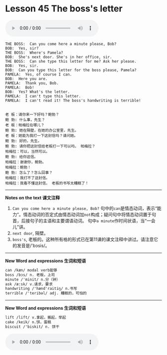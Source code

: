 # Lesson 45 The boss's letter

​<audio id="audio" controls="" loop="loop">
    <source id="mp3" src="https://online1.tingclass.net/lesson/shi0529/0000/16/45.mp3"> 
</audio>

```
THE BOSS:  Can you come here a minute please, Bob?
BOB:  Yes, sir?
THE BOSS:  Where's Pamela?
BOB:  She's next door. She's in her office, sir.
THE BOSS:  Can she type this letter for me? Ask her please.
BOB:  Yes, sir.
BOB:  Can you type this letter for the boss please, Pamela?
PAMELA:  Yes, of course I can.
BOB:  Here you are.
PAMELA:  Thank you, Bob.
PAMELA:  Bob!
BOB:  Yes? What's the letter.
PAMELA:  I can't type this letter.
PAMELA:  I can't read it! The boss's handwriting is terrible!


老 板：请你来一下好吗？鲍勃？
鲍 勃: 什么事，先生？
老 板：帕梅拉在哪儿？
鲍 勃: 她在隔壁，在她的办公室里，先生。
老 板：她能为我打一下这封信吗？请问她。
鲍 勃: 好的，先生。
鲍 勃: 请你把这封信给老板打一下可以吗， 帕梅拉？
帕梅拉：可以，当然可以。
鲍 勃: 给你这信。
帕梅拉：谢谢你，鲍勃。
帕梅拉：鲍勃！
鲍 勃: 怎么了？怎么回事？
帕梅拉：我打不了这封信。
帕梅拉：我看不懂这封信， 老板的书写太糟糕了！
```

------------
**Notes on the text 课文注释**
1. `Can you come here a minute please, Bob?` 句中的`can`是情态动词，表示“能力”。情态动词的否定式由情态动词加`not`构成；疑问句中将情态动词置于句首，后接句子的主语和主要谓语动词。 句中`a minute`作时间状语，当“一会儿”讲。
2. `next door`, 隔壁。
3. `boss's`, 老板的。这种所有格的形式已在第11课的课文注释中讲过。请注意它的发音是/'bɔsis/。

-------------
**New Word and expressions 生词和短语**
```markdown
can /kæn/ modal verb能够	
boss /bɔs/ n. 老板，上司	
minute /'minit/ n.分（钟）	
ask /æ:sk/ v.请求，要求
handwriting /'hænd'raitiŋ/ n.书写
terrible /'teribəl/ adj. 糟糕的，可怕的
```
-------------

**New Word and expressions 生词和短语**
```markdown
lift /lift/ v.拿起，搬起，举起	
cake /keik/ n.饼，蛋糕
biscuit /'biskit/ n. 饼干
```

<audio id="audio" controls="" loop="loop">
    <source id="mp3" src="https://i.xiao84.com/en-nce/1mp3-en/lesson46.mp3">
</audio>